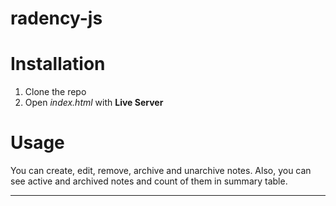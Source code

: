 # radency-js
# Installation
1. Clone the repo
2. Open *index.html* with **Live Server**
# Usage
You can create, edit, remove, archive and unarchive notes.
Also, you can see active and archived notes and count of them in summary table.  

___
